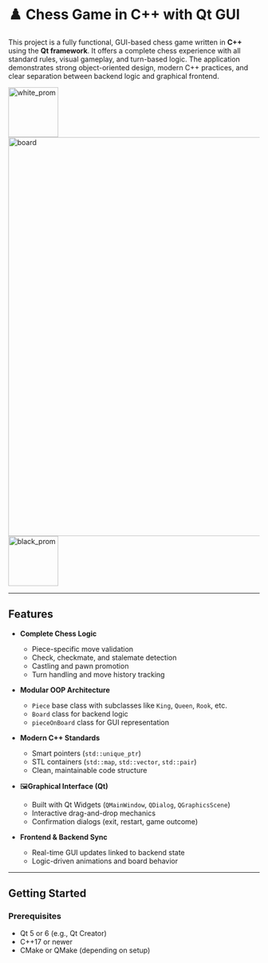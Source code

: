 # ♟️ Chess Game in C++ with Qt GUI

This project is a fully functional, GUI-based chess game written in **C++** using the **Qt framework**. It offers a complete chess experience with all standard rules, visual gameplay, and turn-based logic. The application demonstrates strong object-oriented design, modern C++ practices, and clear separation between backend logic and graphical frontend.

<img width="100" height="100" alt="white_prom" src="https://github.com/user-attachments/assets/607742e7-2f9d-4998-b3d3-d582475fee6a" />
<img width="800" height="800" alt="board" src="https://github.com/user-attachments/assets/3774ffb6-6e44-4e60-a282-e221c7ca863d" />
<img width="100" height="100" alt="black_prom" src="https://github.com/user-attachments/assets/5ce50c7b-8f30-4a5e-b39c-408d28c2bdc1" />

---

## Features

- **Complete Chess Logic**
  - Piece-specific move validation
  - Check, checkmate, and stalemate detection
  - Castling and pawn promotion
  - Turn handling and move history tracking

- **Modular OOP Architecture**
  - `Piece` base class with subclasses like `King`, `Queen`, `Rook`, etc.
  - `Board` class for backend logic
  - `pieceOnBoard` class for GUI representation

- **Modern C++ Standards**
  - Smart pointers (`std::unique_ptr`)
  - STL containers (`std::map`, `std::vector`, `std::pair`)
  - Clean, maintainable code structure

- 🖼**Graphical Interface (Qt)**
  - Built with Qt Widgets (`QMainWindow`, `QDialog`, `QGraphicsScene`)
  - Interactive drag-and-drop mechanics
  - Confirmation dialogs (exit, restart, game outcome)

- **Frontend & Backend Sync**
  - Real-time GUI updates linked to backend state
  - Logic-driven animations and board behavior

---

## Getting Started

### Prerequisites
- Qt 5 or 6 (e.g., Qt Creator)
- C++17 or newer
- CMake or QMake (depending on setup)
